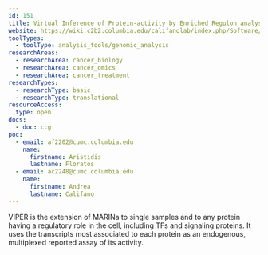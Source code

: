 ```yaml
---
id: 151
title: Virtual Inference of Protein-activity by Enriched Regulon analysis (VIPER)
website: https://wiki.c2b2.columbia.edu/califanolab/index.php/Software/VIPER
toolTypes:
  - toolType: analysis_tools/genomic_analysis
researchAreas:
  - researchArea: cancer_biology
  - researchArea: cancer_omics
  - researchArea: cancer_treatment
researchTypes:
  - researchType: basic
  - researchType: translational
resourceAccess:
  type: open
docs:
  - doc: ccg
poc:
  - email: af2202@cumc.columbia.edu
    name:
      firstname: Aristidis
      lastname: Floratos
  - email: ac2248@cumc.columbia.edu
    name:
      firstname: Andrea
      lastname: Califano
---
```

VIPER is the extension of MARINa to single samples and to any protein having a regulatory role in the cell, including TFs and signaling proteins. It uses the transcripts most associated to each protein as an endogenous, multiplexed reported assay of its activity.
